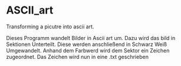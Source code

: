 # ASCII_art
Transforming a picutre into ascii art. 

Dieses Programm wandelt Bilder in Ascii art um. Dazu wird das bild in Sektionen Unterteilt. Diese werden anschließend in Schwarz Weiß Umgewandelt. 
Anhand dem Farbwerd wird dem Sektor ein Zeichen zugeordnet. Das Zeichen wird nun in eine .txt geschrieben
